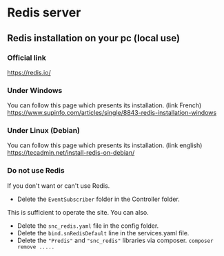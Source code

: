 # Redis server

## Redis installation on your pc (local use)

### Official link 
<https://redis.io/>

### Under Windows
You can follow this page which presents its installation. (link French) 
<https://www.supinfo.com/articles/single/8843-redis-installation-windows>

### Under Linux (Debian)
You can follow this page which presents its installation. (link english)
<https://tecadmin.net/install-redis-on-debian/>

### Do not use Redis

If you don't want or can't use Redis.

- Delete the `EventSubscriber`  folder in the Controller folder.    

This is sufficient to operate the site. You can also.  

- Delete the `snc_redis.yaml`  file in the config folder.    
- Delete the `bind.snRedisDefault`  line in the services.yaml file.  
- Delete the `"Predis"`  and `"snc_redis"`  libraries via composer. `composer remove .....`    